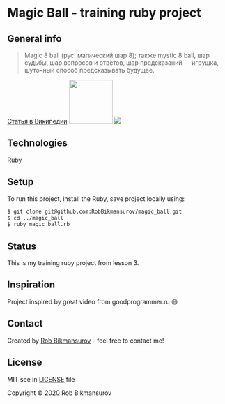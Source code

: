 # Magic Ball - training ruby project

## General info
> Magic 8 ball (рус. магический шар 8); также mystic 8 ball, шар судьбы, шар вопросов и ответов, шар предсказаний — игрушка, шуточный способ предсказывать будущее.

[Статья в Википедии](https://ru.wikipedia.org/wiki/Magic_8_ball) <img src="./magic8ball" width="100" height="100" />
![](./magic8ball.png=100x)


	
## Technologies
Ruby

## Setup
To run this project, install the Ruby, save project locally using:

```bash
$ git clone git@github.com:RobBikmansurov/magic_ball.git
$ cd ../magic_ball
$ ruby magic_ball.rb
```
## Status
This is my training ruby project from lesson 3.

## Inspiration
Project inspired by great video from goodprogrammer.ru :smile:

## Contact
Created by [Rob Bikmansurov](mailto:robb@mail.ru) - feel free to contact me!

## License

MIT
see in [LICENSE](LICENSE) file

Copyright &copy; 2020 Rob Bikmansurov


